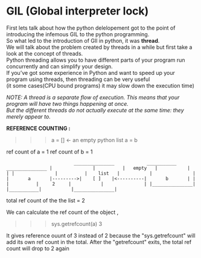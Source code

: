 # GIL (Global interpreter lock)
First lets talk about how the python delelopement got to the point of introducing the infemous GIL to the python programming.  
So what led to the introduction of GIl in python, it was **thread**.  
We will talk about the problem created by threads in a while but first take a look at the concept of threads.  
Python threading allows you to have different parts of your program run concurrently and can simplify your design.  
If you’ve got some experience in Python and want to speed up your program using threads, then threading can be very useful  
(it some cases(CPU bound programs) it may slow down the execution time)

*NOTE: A thread is a separate flow of execution. This means that your program will have two things happening at once.  
       But the different threads do not actually execute at the same time: they merely appear to.*  
       
**REFERENCE COUNTING :**  
>>> a = []       <-        an empty python list
>>> a = b

ref count of a = 1
ref count of b = 1

`                          _______________            ___________             _______________
                          |               |          |   empty   |           |               |
                          |               |          |    list   |           |               |
                          |       a       |--------->|    [ ]    |<----------|       b       |
                          |               |          |     2     |           |               |
                          |_______________|          |___________|           |_______________|
`                          
                          

total ref  count of the the list = 2

We can calculate the ref count of the object ,
>>> sys.getrefcount(a)
    3
    
It gives reference ouunt of 3 instead of 2 because the "sys.getrefcount" will add its own ref count in the total.
After the "getrefcount" exits, the total ref count will drop to 2 again
